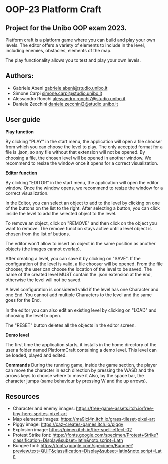 # OOP-23 Platform Craft

## Project for the Unibo OOP exam 2023.

Platform craft is a platform game where you can build and play your own levels.
The editor offers a variety of elements to include in the level, including enemies, obstacles, elements of the map.

The play functionality allows you to test and play your own levels.

## Authors:

- Gabriele Abeni gabriele.abeni@studio.unibo.it
- Simone Carpi simone.carpi@studio.unibo.it
- Alessandro Ronchi alessandro.ronchi7@studio.unibo.it
- Daniele Zecchini daniele.zecchini2@studio.unibo.it

## User guide

**Play function**

By clicking "PLAY" in the start menu, the application will open a file chooser from which you can choose the level to play.
The only accepted format for a file is .json, so any file without that extension will not be opened.
By choosing a file, the chosen level will be opened in another window. We recommend to resize the window once it opens for a correct visualization.

**Editor function**

By clicking "EDITOR" in the start menu, the application will open the editor window.
Once the window opens, we recommend to resize the window for a correct visualization.

In the Editor, you can select an object to add to the level by clicking on one of the buttons on the list to the right.
After selecting a button, you can click inside the level to add the selected object to the level.

To remove an object, click on "REMOVE" and then click on the object you want to remove.
The remove function stays active until a level object is chosen from the list of buttons.

The editor won't allow to insert an object in the same position as another objects (the images cannot overlap).

After creating a level, you can save it by clicking on "SAVE".
If the configuration of the level is valid, a file chooser will be opened.
From the file chooser, the user can choose the location of the level to be saved.
The name of the created level MUST contain the .json extension at the end, otherwise the level will not be saved.

A level configuration is considered valid if the level has one Character and one End.
You cannot add multiple Characters to the level and the same goes for the End.

In the editor you can also edit an existing level by clicking on "LOAD" and choosing the level to open.

The "RESET" button deletes all the objects in the editor screen.

**Demo level**

The first time the application starts, it installs in the home directory of the user a
folder named PlatformCraft containing a demo level.
This level can be loaded, played and edited.

**Commands**
During the running game, inside the game section, the player can move the character in each direction by pressing the WASD 
and the arrows keys to choose where to move it Also, by the space bar, the character jumps 
(same behaviour by pressing W and the up arrows). 
## Resources

- Character and enemy images: https://free-game-assets.itch.io/free-tiny-hero-sprites-pixel-art
- Map elements images: https://ma9ici4n.itch.io/grass-tileset-pixel-art
- Piggy image: https://caz-creates-games.itch.io/piggy
- Explosion image: https://pimen.itch.io/fire-spell-effect-02
- Protest Strike font: https://fonts.google.com/specimen/Protest+Strike?classification=Display&subset=latin&noto.script=Latn
- Bungee font: https://fonts.google.com/specimen/Bungee?preview.text=QUIT&classification=Display&subset=latin&noto.script=Latn
